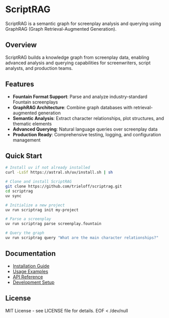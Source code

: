 # ScriptRAG

ScriptRAG is a semantic graph for screenplay analysis and querying using GraphRAG
(Graph Retrieval-Augmented Generation).

## Overview

ScriptRAG builds a knowledge graph from screenplay data, enabling advanced analysis
and querying capabilities for screenwriters, script analysts, and production teams.

## Features

- **Fountain Format Support**: Parse and analyze industry-standard Fountain screenplays
- **GraphRAG Architecture**: Combine graph databases with retrieval-augmented generation
- **Semantic Analysis**: Extract character relationships, plot structures, and thematic elements
- **Advanced Querying**: Natural language queries over screenplay data
- **Production Ready**: Comprehensive testing, logging, and configuration management

## Quick Start

```bash
# Install uv if not already installed
curl -LsSf https://astral.sh/uv/install.sh | sh

# Clone and install ScriptRAG
git clone https://github.com/trieloff/scriptrag.git
cd scriptrag
uv sync

# Initialize a new project
uv run scriptrag init my-project

# Parse a screenplay
uv run scriptrag parse screenplay.fountain

# Query the graph
uv run scriptrag query "What are the main character relationships?"
```

## Documentation

- [Installation Guide](installation.md)
- [Usage Examples](usage.md)
- [API Reference](API.md)
- [Development Setup](development.md)

## License

MIT License - see LICENSE file for details.
EOF < /dev/null
